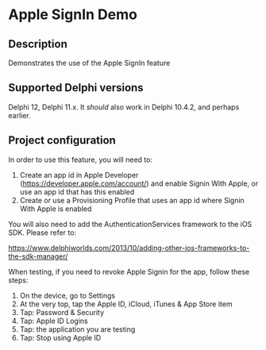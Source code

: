 # Apple SignIn Demo

## Description

Demonstrates the use of the Apple SignIn feature

## Supported Delphi versions

Delphi 12, Delphi 11.x. It _should_ also work in Delphi 10.4.2, and perhaps earlier.

## Project configuration

In order to use this feature, you will need to:

1. Create an app id in Apple Developer (https://developer.apple.com/account/) and enable Signin With Apple, or use an app id that has this enabled
2. Create or use a Provisioning Profile that uses an app id where Signin With Apple is enabled

You will also need to add the AuthenticationServices framework to the iOS SDK. Please refer to:

  https://www.delphiworlds.com/2013/10/adding-other-ios-frameworks-to-the-sdk-manager/ 

When testing, if you need to revoke Apple Signin for the app, follow these steps:

1. On the device, go to Settings
2. At the very top, tap the Apple ID, iCloud, iTunes & App Store item
3. Tap: Password & Security
4. Tap: Apple ID Logins
5. Tap: the application you are testing
6. Tap: Stop using Apple ID



